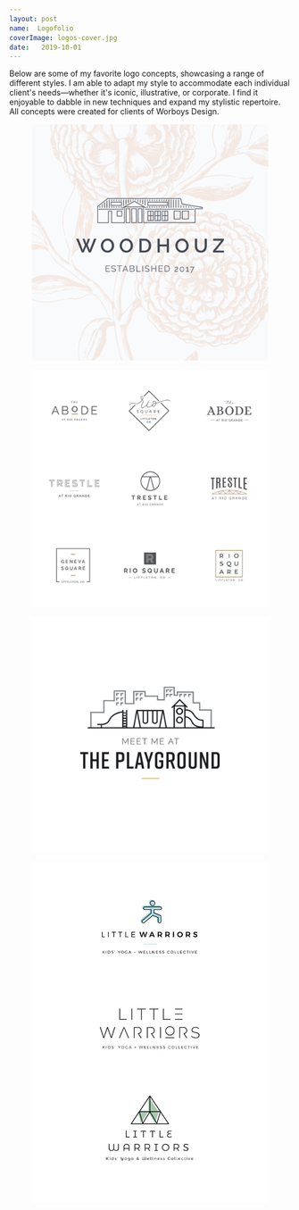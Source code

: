 ```yaml
---
layout: post
name:  Logofolio
coverImage: logos-cover.jpg
date:   2019-10-01
---
```


Below are some of my favorite logo concepts, showcasing a range of different styles. I am able to adapt my style to accommodate each individual client's needs—whether it's iconic, illustrative, or corporate. I find it enjoyable to dabble in new techniques and expand my stylistic repertoire. All concepts were created for clients of Worboys Design. 

<figure>
    <img src="../img/logos-1.jpg" alt="logos" />
</figure>
<figure>
    <img src="../img/logos-2.jpg" alt="logos" />
</figure>
<figure>
    <img src="../img/logos-3.jpg" alt="logos" />
</figure>
<figure>
    <img src="../img/logos-4.jpg" alt="logos" />
</figure>
